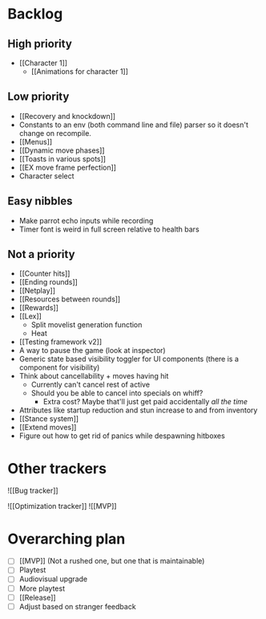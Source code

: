# Backlog
## High priority
- [[Character 1]]
	- [[Animations for character 1]]

## Low priority
- [[Recovery and knockdown]]
- Constants to an env (both command line and file) parser so it doesn't change on recompile.
- [[Menus]]
- [[Dynamic move phases]]
- [[Toasts in various spots]]
- [[EX move frame perfection]]
- Character select

## Easy nibbles
- Make parrot echo inputs while recording
- Timer font is weird in full screen relative to health bars

## Not a priority
- [[Counter hits]]
- [[Ending rounds]]
- [[Netplay]]
- [[Resources between rounds]]
- [[Rewards]]
- [[Lex]]
	- Split movelist generation function
	- Heat
- [[Testing framework v2]]
- A way to pause the game (look at inspector)
- Generic state based visibility toggler for UI components (there is a component for visibility)
- Think about cancellability + moves having hit
	- Currently can't cancel rest of active
	- Should you be able to cancel into specials on whiff?
		- Extra cost? Maybe that'll just get paid accidentally *all the time*
- Attributes like startup reduction and stun increase to and from inventory
- [[Stance system]]
- [[Extend moves]]
- Figure out how to get rid of panics while despawning hitboxes

# Other trackers
![[Bug tracker]]

![[Optimization tracker]]
![[MVP]]

# Overarching plan
- [ ] [[MVP]] (Not a rushed one, but one that is maintainable)
- [ ] Playtest
- [ ] Audiovisual upgrade
- [ ] More playtest
- [ ] [[Release]]
- [ ] Adjust based on stranger feedback
